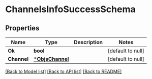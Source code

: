 # ChannelsInfoSuccessSchema

## Properties
Name | Type | Description | Notes
------------ | ------------- | ------------- | -------------
**Ok** | **bool** |  | [default to null]
**Channel** | [***ObjsChannel**](objs_channel.md) |  | [default to null]

[[Back to Model list]](../README.md#documentation-for-models) [[Back to API list]](../README.md#documentation-for-api-endpoints) [[Back to README]](../README.md)


